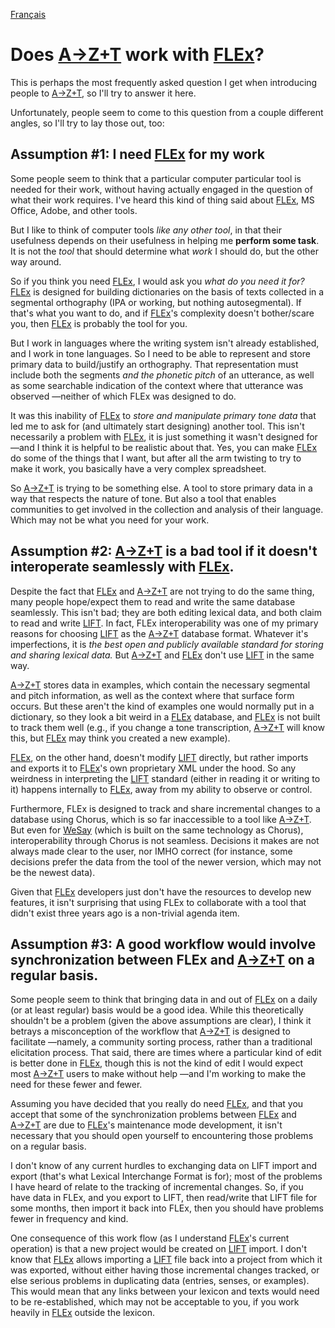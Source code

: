 <a href="fr/FLEX_COLLABORATION.md">Français</a>
# Does [A→Z+T] work with [FLEx]?

This is perhaps the most frequently asked question I get when introducing people to [A→Z+T], so I'll try to answer it here.

Unfortunately, people seem to come to this question from a couple different angles, so I'll try to lay those out, too:

## Assumption #1: I need [FLEx] for my work
Some people seem to think that a particular computer particular tool is needed for their work, without having actually engaged in the question of what their work requires. I've heard this kind of thing said about [FLEx], MS Office, Adobe, and other tools.

But I like to think of computer tools _like any other tool_, in that their usefulness depends on their usefulness in helping me **perform some task**. It is not the _tool_ that should determine what _work_ I should do, but the other way around.

So if you think you need [FLEx], I would ask you _what do you need it for?_ [FLEx] is designed for building dictionaries on the basis of texts collected in a segmental orthography (IPA or working, but nothing autosegmental). If that's what you want to do, and if [FLEx]'s complexity doesn't bother/scare you, then [FLEx] is probably the tool for you.

But I work in languages where the writing system isn't already established, and I work in tone languages. So I need to be able to represent and store primary data to build/justify an orthography. That representation must include both the segments _and the phonetic pitch_ of an utterance, as well as some searchable indication of the context where that utterance was observed —neither of which FLEx was designed to do.

It was this inability of [FLEx] to _store and manipulate primary tone data_ that led me to ask for (and ultimately start designing) another tool. This isn't necessarily a problem with [FLEx], it is just something it wasn't designed for —and I think it is helpful to be realistic about that. Yes, you can make [FLEx] do some of the things that I want, but after all the arm twisting to try to make it work, you basically have a very complex spreadsheet.

So [A→Z+T] is trying to be something else. A tool to store primary data in a way that respects the nature of tone. But also a tool that enables communities to get involved in the collection and analysis of their language. Which may not be what you need for your work.

## Assumption #2: [A→Z+T] is a bad tool if it doesn't interoperate seamlessly with [FLEx].

Despite the fact that [FLEx] and [A→Z+T] are not trying to do the same thing, many people hope/expect them to read and write the same database seamlessly.  This isn't bad; they are both editing lexical data, and both claim to read and write [LIFT]. In fact, FLEx interoperability was one of my primary reasons for choosing [LIFT] as the [A→Z+T] database format. Whatever it's imperfections, it is _the best open and publicly available standard for storing and sharing lexical data._ But [A→Z+T] and [FLEx] don't use [LIFT] in the same way.

[A→Z+T] stores data in examples, which contain the necessary segmental and pitch information, as well as the context where that surface form occurs. But these aren't the kind of examples one would normally put in a dictionary, so they look a bit weird in a [FLEx] database, and [FLEx] is not built to track them well (e.g., if you change a tone transcription, [A→Z+T] will know this, but [FLEx] may think you created a new example).

[FLEx], on the other hand, doesn't modify [LIFT] directly, but rather imports and exports it to [FLEx]'s own proprietary XML under the hood. So any weirdness in interpreting the [LIFT] standard (either in reading it or writing to it) happens internally to [FLEx], away from my ability to observe or control.

Furthermore, FLEx is designed to track and share incremental changes to a database using Chorus, which is so far inaccessible to a tool like [A→Z+T]. But even for [WeSay] (which is built on the same technology as Chorus), interoperability through Chorus is not seamless. Decisions it makes are not always made clear to the user, nor IMHO correct (for instance, some decisions prefer the data from the tool of the newer version, which may not be the newest data).

Given that [FLEx] developers just don't have the resources to develop new features, it isn't surprising that using FLEx to collaborate with a tool that didn't exist three years ago is a non-trivial agenda item.

## Assumption #3: A good workflow would involve synchronization between FLEx and [A→Z+T] on a regular basis.

Some people seem to think that bringing data in and out of [FLEx] on a daily (or at least regular) basis would be a good idea. While this theoretically shouldn't be a problem (given the above assumptions are clear), I think it betrays a misconception of the workflow that [A→Z+T] is designed to facilitate —namely, a community sorting process, rather than a traditional elicitation process. That said, there are times where a particular kind of edit is better done in [FLEx], though this is not the kind of edit I would expect most [A→Z+T] users to make without help —and I'm working to make the need for these fewer and fewer.

Assuming you have decided that you really do need [FLEx], and that you accept that some of the synchronization problems between [FLEx] and [A→Z+T] are due to [FLEx]'s maintenance mode development, it isn't necessary that you should open yourself to encountering those problems on a regular basis.

I don't know of any current hurdles to exchanging data on LIFT import and export (that's what Lexical Interchange Format is for); most of the problems I have heard of relate to the tracking of incremental changes. So, if you have data in FLEx, and you export to LIFT, then read/write that LIFT file for some months, then import it back into FLEx, then you should have problems fewer in frequency and kind.

One consequence of this work flow (as I understand [FLEx]'s current operation) is that a new project would be created on [LIFT] import. I don't know that [FLEx] allows importing a [LIFT] file back into a project from which it was exported, without either having those incremental changes tracked, or else serious problems in duplicating data (entries, senses, or examples). This would mean that any links between your lexicon and texts would need to be re-established, which may not be acceptable to you, if you work heavily in [FLEx] outside the lexicon.

[A→Z+T]:  https://github.com/kent-rasmussen/azt
[WeSay]:  https://software.sil.org/wesay/
[FLEx]: https://software.sil.org/fieldworks/
[LIFT]: https://code.google.com/archive/p/lift-standard/
[CAWL]: http://www.comparalex.org/resources/SIL%20Comparative%20African%20Word%20List.pdf
